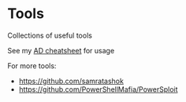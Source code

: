 # Tools

Collections of useful tools

See my [AD cheatsheet](https://github.com/skavenger2/CheatSheets/blob/main/Active%20Directory/Exploitation-Cheat-Sheet.md) for usage

For more tools:

- <https://github.com/samratashok>
- <https://github.com/PowerShellMafia/PowerSploit>
